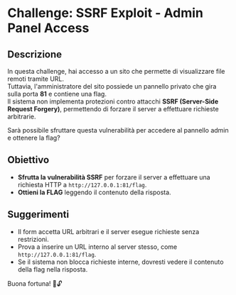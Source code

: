 # Challenge: SSRF Exploit - Admin Panel Access

## Descrizione
In questa challenge, hai accesso a un sito che permette di visualizzare file remoti tramite URL.  
Tuttavia, l'amministratore del sito possiede un pannello privato che gira sulla porta **81** e contiene una flag.  
Il sistema non implementa protezioni contro attacchi **SSRF (Server-Side Request Forgery)**, permettendo di forzare il server a effettuare richieste arbitrarie.

Sarà possibile sfruttare questa vulnerabilità per accedere al pannello admin e ottenere la flag?

## Obiettivo
- **Sfrutta la vulnerabilità SSRF** per forzare il server a effettuare una richiesta HTTP a `http://127.0.0.1:81/flag`.
- **Ottieni la FLAG** leggendo il contenuto della risposta.

## Suggerimenti
- Il form accetta URL arbitrari e il server esegue richieste senza restrizioni.
- Prova a inserire un URL interno al server stesso, come `http://127.0.0.1:81/flag`.
- Se il sistema non blocca richieste interne, dovresti vedere il contenuto della flag nella risposta.

Buona fortuna! 🚀🔓
